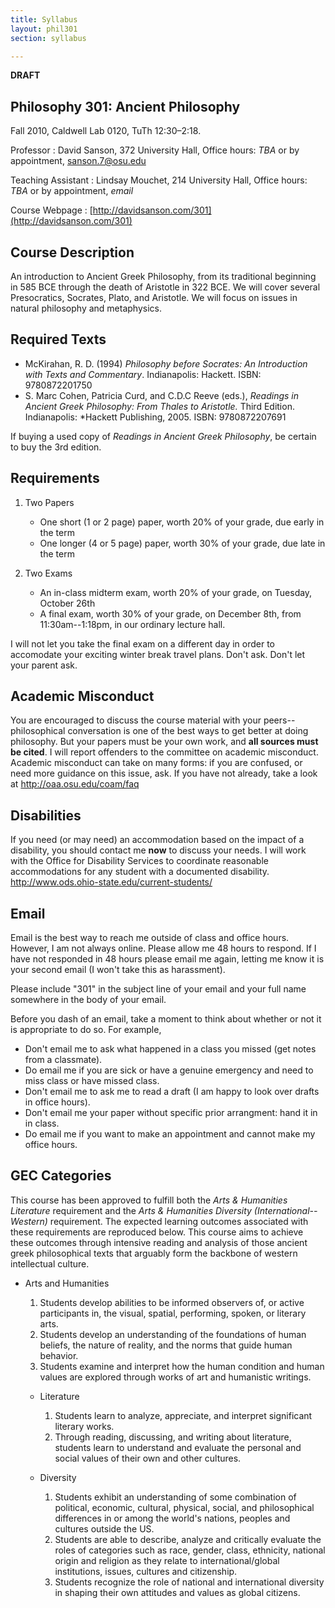 ```yaml
---
title: Syllabus
layout: phil301
section: syllabus

---
```


**DRAFT**

## Philosophy 301: Ancient Philosophy ##

Fall 2010, Caldwell Lab 0120, TuTh 12:30–2:18.

Professor
:	David Sanson, 372 University Hall, Office hours: *TBA* or by appointment, sanson.7@osu.edu

Teaching Assistant
:	Lindsay Mouchet, 214 University Hall, Office hours: *TBA* or by appointment, *email*

Course Webpage
:	[http://davidsanson.com/301](http://davidsanson.com/301)

## Course Description ##

An introduction to Ancient Greek Philosophy, from its traditional beginning in 585 BCE through the death of Aristotle in 322 BCE. We will cover several Presocratics, Socrates, Plato, and Aristotle. We will focus on issues in natural philosophy and metaphysics.

## Required Texts ##

+ McKirahan, R. D. (1994) *Philosophy before Socrates: An Introduction with Texts and Commentary*. Indianapolis: Hackett. ISBN: 9780872201750
+ S. Marc Cohen, Patricia Curd, and C.D.C Reeve (eds.), *Readings in Ancient Greek Philosophy: From Thales to Aristotle.* Third Edition. Indianapolis: *Hackett Publishing, 2005. ISBN: 9780872207691

If buying a used copy of *Readings in Ancient Greek Philosophy*, be certain to buy the 3rd edition.

## Requirements ##

1. Two Papers
    +   One short (1 or 2 page) paper, worth 20% of your grade, due early in the term
    +   One longer (4 or 5 page) paper, worth 30% of your grade, due late in the term

2. Two Exams
    +   An in-class midterm exam, worth 20% of your grade, on Tuesday, October 26th
    +   A final exam, worth 30% of your grade, on December 8th, from 11:30am--1:18pm, in our ordinary lecture hall.

I will not let you take the final exam on a different day in order to accomodate your exciting winter break travel plans. Don't ask. Don't let your parent ask.

## Academic Misconduct  ##

You are encouraged to discuss the course material with your peers--philosophical conversation is one of the best ways to get better at doing philosophy. But your papers must be your own work, and **all sources must be cited**. I will report offenders to the committee on academic misconduct. Academic misconduct can take on many forms: if you are confused, or need more guidance on this issue, ask. If you have not already, take a look at <http://oaa.osu.edu/coam/faq>

## Disabilities ##

If you need (or may need) an accommodation based on the impact of a disability, you should contact me **now** to discuss your needs. I will work with the Office for Disability Services to coordinate reasonable accommodations for any student with a documented disability. <http://www.ods.ohio-state.edu/current-students/>

## Email ##

Email is the best way to reach me outside of class and office hours. However, I am not always online. Please allow me 48 hours to respond. If I have not responded in 48 hours please email me again, letting me know it is your second email (I won't take this as harassment). 

Please include "301" in the subject line of your email and your full name somewhere in the body of your email.

Before you dash of an email, take a moment to think about whether or not it is appropriate to do so. For example,

+   Don't email me to ask what happened in a class you missed (get notes from a classmate). 
+   Do email me if you are sick or have a genuine emergency and need to miss class or have missed class.
+   Don't email me to ask me to read a draft (I am happy to look over drafts in office hours). 
+   Don't email me your paper without specific prior arrangment: hand it in in class.
+   Do email me if you want to make an appointment and cannot make my office hours.

## GEC Categories ##

This course has been approved to fulfill both the *Arts & Humanities Literature* requirement and the *Arts & Humanities Diversity (International--Western)* requirement. The expected learning outcomes associated with these requirements are reproduced below. This course aims to achieve these outcomes through intensive reading and analysis of those ancient greek philosophical texts that arguably form the backbone of western intellectual culture. 

* Arts and Humanities
	1.   Students develop abilities to be informed observers of, or active participants in, the visual, spatial, performing, spoken, or literary arts.
	2.   Students develop an understanding of the foundations of human beliefs, the nature of reality, and the norms that guide human behavior.
	3.   Students examine and interpret how the human condition and human values are explored through works of art and humanistic writings.
 
	*	Literature
		1.   Students learn to analyze, appreciate, and interpret significant literary works.
		2.   Through reading, discussing, and writing about literature, students learn to understand and evaluate the personal and social values of their own and other cultures.

	*	Diversity
		1.    Students exhibit an understanding of some combination of political, economic, cultural, physical, social, and philosophical differences in or among the world's nations, peoples and cultures outside the US.
		2.    Students are able to describe, analyze and critically evaluate the roles of categories such as race, gender, class, ethnicity, national origin and religion as they relate to international/global institutions, issues, cultures and citizenship.
		3.    Students recognize the role of national and international diversity in shaping their own attitudes and values as global citizens.



